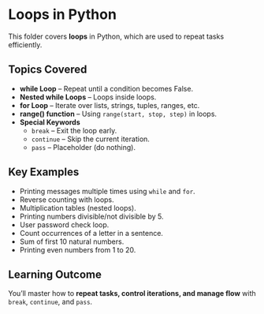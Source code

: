 # Loops in Python

This folder covers **loops** in Python, which are used to repeat tasks efficiently.

## Topics Covered
- **while Loop** – Repeat until a condition becomes False.
- **Nested while Loops** – Loops inside loops.
- **for Loop** – Iterate over lists, strings, tuples, ranges, etc.
- **range() function** – Using `range(start, stop, step)` in loops.
- **Special Keywords**
  - `break` – Exit the loop early.
  - `continue` – Skip the current iteration.
  - `pass` – Placeholder (do nothing).

## Key Examples
- Printing messages multiple times using `while` and `for`.
- Reverse counting with loops.
- Multiplication tables (nested loops).
- Printing numbers divisible/not divisible by 5.
- User password check loop.
- Count occurrences of a letter in a sentence.
- Sum of first 10 natural numbers.
- Printing even numbers from 1 to 20.

## Learning Outcome
You’ll master how to **repeat tasks, control iterations, and manage flow** with `break`, `continue`, and `pass`.
